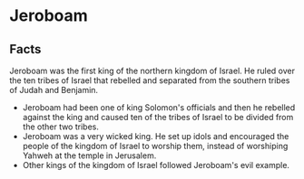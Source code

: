 # Jeroboam

## Facts

Jeroboam was the first king of the northern kingdom of Israel. He ruled over the ten tribes of Israel that rebelled and separated from the southern tribes of Judah and Benjamin.

* Jeroboam had been one of king Solomon's officials and then he rebelled against the king and caused ten of the tribes of Israel to be divided from the other two tribes.
* Jeroboam was a very wicked king. He set up idols and encouraged the people of the kingdom of Israel to worship them, instead of worshiping Yahweh at the temple in Jerusalem.
* Other kings of the kingdom of Israel followed Jeroboam's evil example.